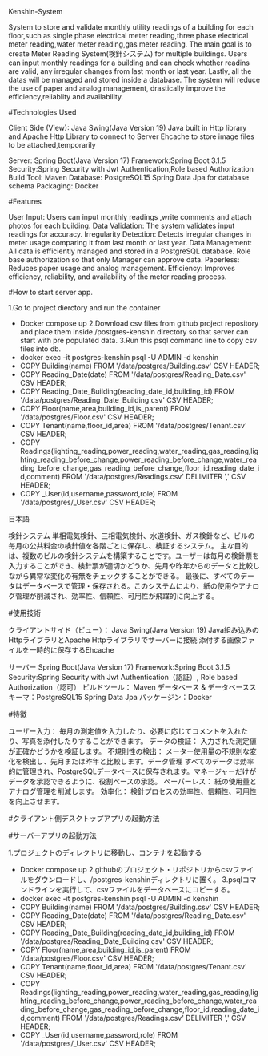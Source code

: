 Kenshin-System

System to store and validate monthly utility readings of a building for each floor,such as single phase electrical meter reading,three phase electrical meter reading,water meter reading,gas meter reading. 
The main goal is to create Meter Reading System(検針システム) for multiple buildings. Users can input monthly readings for a building and can check whether readins are valid, any irregular changes from last month or last year. Lastly, all the datas will be managed and stored inside a database. 
The system will reduce the use of paper and analog management, drastically improve the efficiency,reliablity and availability.

#Technologies Used

Client Side (View): Java Swing(Java Version 19) Java built in Http library and Apache Http Library to connect to Server Ehcache to store image files to be attached,temporarily

Server: Spring Boot(Java Version 17) 
Framework:Spring Boot 3.1.5
Security:Spring Security with Jwt Authentication,Role based Authorization 
Build Tool: Maven 
Database: PostgreSQL15 Spring Data Jpa for database schema
Packaging: Docker

#Features

User Input: Users can input monthly readings ,write comments and attach photos for each building.
Data Validation: The system validates input readings for accuracy. 
Irregularity Detection: Detects irregular changes in meter usage comparing it from last month or last year.
Data Management: All data is efficiently managed and stored in a PostgreSQL database.
Role base authorization so that only Manager can approve data. Paperless: Reduces paper usage and analog management. 
Efficiency: Improves efficiency, reliability, and availability of the meter reading process.

#How to start server app. 

1.Go to project dierctory and run the container
  - Docker compose up
2.Download csv files from github project repository and place them inside /postgres-kenshin directory so that server can start with pre populated data.
3.Run this psql command line to copy csv files into db.
  - docker exec -it postgres-kenshin psql -U ADMIN -d kenshin
  - COPY Building(name) FROM '/data/postgres/Building.csv' CSV HEADER;
  - COPY Reading_Date(date) FROM '/data/postgres/Reading_Date.csv' CSV HEADER;
  - COPY Reading_Date_Building(reading_date_id,building_id) FROM '/data/postgres/Reading_Date_Building.csv' CSV HEADER;
  - COPY Floor(name,area,building_id,is_parent) FROM '/data/postgres/Floor.csv' CSV HEADER;
  - COPY Tenant(name,floor_id,area) FROM '/data/postgres/Tenant.csv' CSV HEADER;
  - COPY Readings(lighting_reading,power_reading,water_reading,gas_reading,lighting_reading_before_change,power_reading_before_change,water_reading_before_change,gas_reading_before_change,floor_id,reading_date_id,comment) FROM '/data/postgres/Readings.csv' DELIMITER ',' CSV HEADER;
  - COPY _User(id,username,password,role) FROM '/data/postgres/_User.csv' CSV HEADER;

日本語

検針システム
単相電気検針、三相電気検針、水道検針、ガス検針など、ビルの毎月の公共料金の検針値を各階ごとに保存し、検証するシステム。
主な目的は、複数のビルの検針システムを構築することです。ユーザーは毎月の検針票を入力することができ、検針票が適切かどうか、先月や昨年からのデータと比較しながら異常な変化の有無をチェックすることができる。 最後に、すべてのデータはデータベースで管理・保存される。このシステムにより、紙の使用やアナログ管理が削減され、効率性、信頼性、可用性が飛躍的に向上する。

#使用技術

クライアントサイド（ビュー）： Java Swing(Java Version 19) Java組み込みのHttpライブラリとApache Httpライブラリでサーバーに接続 添付する画像ファイルを一時的に保存するEhcache

サーバー Spring Boot(Java Version 17) 
Framework:Spring Boot 3.1.5 
Security:Spring Security with Jwt Authentication（認証）, Role based Authorization（認可） 
ビルドツール： Maven 
データベース & データベーススキーマ：PostgreSQL15 Spring Data Jpa
パッケージン：Docker

#特徴

ユーザー入力： 毎月の測定値を入力したり、必要に応じてコメントを入れたり、写真を添付したりすることができます。
データの検証： 入力された測定値が正確かどうかを検証します。
不規則性の検出： メーター使用量の不規則な変化を検出し、先月または昨年と比較します。データ管理 すべてのデータは効率的に管理され、PostgreSQLデータベースに保存されます。マネージャーだけがデータを承認できるように、役割ベースの承認。
ペーパーレス： 紙の使用量とアナログ管理を削減します。
効率化： 検針プロセスの効率性、信頼性、可用性を向上させます。

#クライアント側デスクトップアプリの起動方法

#サーバーアプリの起動方法 

1.プロジェクトのディレクトリに移動し、コンテナを起動する
  - Docker compose up
2.githubのプロジェクト・リポジトリからcsvファイルをダウンロードし、/postgres-kenshinディレクトリに置く。
3.psqlコマンドラインを実行して、csvファイルをデータベースにコピーする。
  - docker exec -it postgres-kenshin psql -U ADMIN -d kenshin
  - COPY Building(name) FROM '/data/postgres/Building.csv' CSV HEADER;
  - COPY Reading_Date(date) FROM '/data/postgres/Reading_Date.csv' CSV HEADER;
  - COPY Reading_Date_Building(reading_date_id,building_id) FROM '/data/postgres/Reading_Date_Building.csv' CSV HEADER;
  - COPY Floor(name,area,building_id,is_parent) FROM '/data/postgres/Floor.csv' CSV HEADER;
  - COPY Tenant(name,floor_id,area) FROM '/data/postgres/Tenant.csv' CSV HEADER;
  - COPY Readings(lighting_reading,power_reading,water_reading,gas_reading,lighting_reading_before_change,power_reading_before_change,water_reading_before_change,gas_reading_before_change,floor_id,reading_date_id,comment) FROM '/data/postgres/Readings.csv' DELIMITER ',' CSV HEADER;
  - COPY _User(id,username,password,role) FROM '/data/postgres/_User.csv' CSV HEADER;
